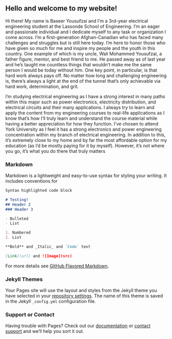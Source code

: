 ## Hello and welcome to my website!

Hi there! My name is Baseer Yousufzai and I’m a 3rd-year electrical engineering student
at the Lassonde School of Engineering. I’m an eager and passionate individual and I dedicate
myself to any task or organization I come across. I’m a first-generation Afghan-Canadian who
has faced many challenges and struggles but is still here today. I’m here to honor those who
have given so much for me and inspire my people and the youth in this country. One example of
which is my uncle, Wali Mohammed Yousufzai, a father figure, mentor, and best friend to me.
He passed away as of last year and he’s taught me countless things that wouldn’t make me the
same person I would be today without him. One key point, in particular, is that hard work always
pays off. No matter how long and challenging engineering is, there’s always a light at the end of
the tunnel that’s only achievable via hard work, determination, and grit.

I’m studying electrical engineering as I have a strong interest in many paths within this major
such as power electronics, electricity distribution, and electrical circuits and their many
applications. I always try to learn and apply the content from my engineering courses to real-life
applications as I know that’s how I’ll truly learn and understand the course material while having
a better appreciation for how they function. I’ve chosen to attend York University as I feel it has
a strong electronics and power engineering concentration within my branch of electrical
engineering. In addition to this, it’s extremely close to my home and by far the most affordable
option for my education (as I’d be mostly paying for it by myself). However, it’s not where you
go, it’s what you do there that truly matters

### Markdown

Markdown is a lightweight and easy-to-use syntax for styling your writing. It includes conventions for

```markdown
Syntax highlighted code block

# Testing!
## Header 2
### Header 3

- Bulleted
- List

1. Numbered
2. List

**Bold** and _Italic_ and `Code` text

[Link](url) and ![Image](src)
```

For more details see [GitHub Flavored Markdown](https://guides.github.com/features/mastering-markdown/).

### Jekyll Themes

Your Pages site will use the layout and styles from the Jekyll theme you have selected in your [repository settings](https://github.com/Yousufzai-Baseer-216420770/portfolio/settings). The name of this theme is saved in the Jekyll `_config.yml` configuration file.

### Support or Contact

Having trouble with Pages? Check out our [documentation](https://docs.github.com/categories/github-pages-basics/) or [contact support](https://support.github.com/contact) and we’ll help you sort it out.
